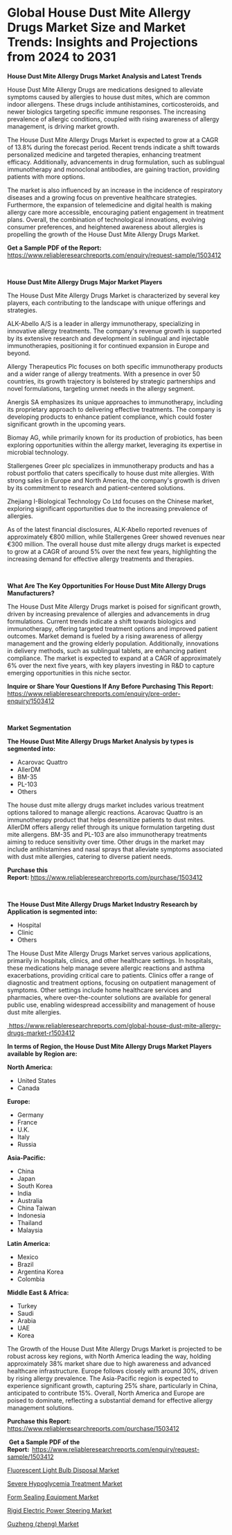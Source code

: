 <p><h1>Global House Dust Mite Allergy Drugs Market Size and Market Trends: Insights and Projections from 2024 to 2031</h1></p><p><strong>House Dust Mite Allergy Drugs Market Analysis and Latest Trends</strong></p>
<p><p>House Dust Mite Allergy Drugs are medications designed to alleviate symptoms caused by allergies to house dust mites, which are common indoor allergens. These drugs include antihistamines, corticosteroids, and newer biologics targeting specific immune responses. The increasing prevalence of allergic conditions, coupled with rising awareness of allergy management, is driving market growth.</p><p>The House Dust Mite Allergy Drugs Market is expected to grow at a CAGR of 13.8% during the forecast period. Recent trends indicate a shift towards personalized medicine and targeted therapies, enhancing treatment efficacy. Additionally, advancements in drug formulation, such as sublingual immunotherapy and monoclonal antibodies, are gaining traction, providing patients with more options. </p><p>The market is also influenced by an increase in the incidence of respiratory diseases and a growing focus on preventive healthcare strategies. Furthermore, the expansion of telemedicine and digital health is making allergy care more accessible, encouraging patient engagement in treatment plans. Overall, the combination of technological innovations, evolving consumer preferences, and heightened awareness about allergies is propelling the growth of the House Dust Mite Allergy Drugs Market.</p></p>
<p><strong>Get a Sample PDF of the Report:&nbsp;</strong> <a href="https://www.reliableresearchreports.com/enquiry/request-sample/1503412?utm_campaign=5&utm_medium=2&utm_source=Github&utm_content=ia&utm_term=27092024&utm_id=house-dust-mite-allergy-drugs">https://www.reliableresearchreports.com/enquiry/request-sample/1503412</a></p>
<p>&nbsp;</p>
<p><strong>House Dust Mite Allergy Drugs Major Market Players</strong></p>
<p><p>The House Dust Mite Allergy Drugs Market is characterized by several key players, each contributing to the landscape with unique offerings and strategies. </p><p>ALK-Abello A/S is a leader in allergy immunotherapy, specializing in innovative allergy treatments. The company's revenue growth is supported by its extensive research and development in sublingual and injectable immunotherapies, positioning it for continued expansion in Europe and beyond.</p><p>Allergy Therapeutics Plc focuses on both specific immunotherapy products and a wider range of allergy treatments. With a presence in over 50 countries, its growth trajectory is bolstered by strategic partnerships and novel formulations, targeting unmet needs in the allergy segment.</p><p>Anergis SA emphasizes its unique approaches to immunotherapy, including its proprietary approach to delivering effective treatments. The company is developing products to enhance patient compliance, which could foster significant growth in the upcoming years.</p><p>Biomay AG, while primarily known for its production of probiotics, has been exploring opportunities within the allergy market, leveraging its expertise in microbial technology.</p><p>Stallergenes Greer plc specializes in immunotherapy products and has a robust portfolio that caters specifically to house dust mite allergies. With strong sales in Europe and North America, the company's growth is driven by its commitment to research and patient-centered solutions.</p><p>Zhejiang I-Biological Technology Co Ltd focuses on the Chinese market, exploring significant opportunities due to the increasing prevalence of allergies. </p><p>As of the latest financial disclosures, ALK-Abello reported revenues of approximately €800 million, while Stallergenes Greer showed revenues near €300 million. The overall house dust mite allergy drugs market is expected to grow at a CAGR of around 5% over the next few years, highlighting the increasing demand for effective allergy treatments and therapies.</p></p>
<p>&nbsp;</p>
<p><strong>What Are The Key Opportunities For House Dust Mite Allergy Drugs Manufacturers?</strong></p>
<p><p>The House Dust Mite Allergy Drugs market is poised for significant growth, driven by increasing prevalence of allergies and advancements in drug formulations. Current trends indicate a shift towards biologics and immunotherapy, offering targeted treatment options and improved patient outcomes. Market demand is fueled by a rising awareness of allergy management and the growing elderly population. Additionally, innovations in delivery methods, such as sublingual tablets, are enhancing patient compliance. The market is expected to expand at a CAGR of approximately 6% over the next five years, with key players investing in R&D to capture emerging opportunities in this niche sector.</p></p>
<p><strong>Inquire or Share Your Questions If Any Before Purchasing This Report:</strong> <a href="https://www.reliableresearchreports.com/enquiry/pre-order-enquiry/1503412?utm_campaign=5&utm_medium=2&utm_source=Github&utm_content=ia&utm_term=27092024&utm_id=house-dust-mite-allergy-drugs">https://www.reliableresearchreports.com/enquiry/pre-order-enquiry/1503412</a></p>
<p>&nbsp;</p>
<p><strong>Market Segmentation</strong></p>
<p><strong>The House Dust Mite Allergy Drugs Market Analysis by types is segmented into:</strong></p>
<p><ul><li>Acarovac Quattro</li><li>AllerDM</li><li>BM-35</li><li>PL-103</li><li>Others</li></ul></p>
<p><p>The house dust mite allergy drugs market includes various treatment options tailored to manage allergic reactions. Acarovac Quattro is an immunotherapy product that helps desensitize patients to dust mites. AllerDM offers allergy relief through its unique formulation targeting dust mite allergens. BM-35 and PL-103 are also immunotherapy treatments aiming to reduce sensitivity over time. Other drugs in the market may include antihistamines and nasal sprays that alleviate symptoms associated with dust mite allergies, catering to diverse patient needs.</p></p>
<p><strong>Purchase this Report:&nbsp;</strong><a href="https://www.reliableresearchreports.com/purchase/1503412?utm_campaign=5&utm_medium=2&utm_source=Github&utm_content=ia&utm_term=27092024&utm_id=house-dust-mite-allergy-drugs">https://www.reliableresearchreports.com/purchase/1503412</a></p>
<p>&nbsp;</p>
<p><strong>The House Dust Mite Allergy Drugs Market Industry Research by Application is segmented into:</strong></p>
<p><ul><li>Hospital</li><li>Clinic</li><li>Others</li></ul></p>
<p><p>The House Dust Mite Allergy Drugs Market serves various applications, primarily in hospitals, clinics, and other healthcare settings. In hospitals, these medications help manage severe allergic reactions and asthma exacerbations, providing critical care to patients. Clinics offer a range of diagnostic and treatment options, focusing on outpatient management of symptoms. Other settings include home healthcare services and pharmacies, where over-the-counter solutions are available for general public use, enabling widespread accessibility and management of house dust mite allergies.</p></p>
<p><a href="https://www.reliableresearchreports.com/global-house-dust-mite-allergy-drugs-market-r1503412?utm_campaign=5&utm_medium=2&utm_source=Github&utm_content=ia&utm_term=27092024&utm_id=house-dust-mite-allergy-drugs">&nbsp;https://www.reliableresearchreports.com/global-house-dust-mite-allergy-drugs-market-r1503412</a></p>
<p><strong>In terms of Region, the House Dust Mite Allergy Drugs Market Players available by Region are:</strong></p>
<p>
    <p> <strong> North America: </strong>
        <ul>
            <li>United States</li>
            <li>Canada</li>
        </ul>
        </p> 
    <p> <strong> Europe: </strong>
        <ul>
            <li>Germany</li>
            <li>France</li>
            <li>U.K.</li>
            <li>Italy</li>
            <li>Russia</li>
        </ul>
        </p> 
    <p> <strong> Asia-Pacific: </strong>
        <ul>
            <li>China</li>
            <li>Japan</li>
            <li>South Korea</li>
            <li>India</li>
            <li>Australia</li>
            <li>China Taiwan</li>
            <li>Indonesia</li>
            <li>Thailand</li>
            <li>Malaysia</li>
        </ul>
        </p> 
    <p> <strong> Latin America: </strong>
        <ul>
            <li>Mexico</li>
            <li>Brazil</li>
            <li>Argentina Korea</li>
            <li>Colombia</li>
        </ul>
        </p> 
    <p> <strong> Middle East & Africa: </strong>
        <ul>
            <li>Turkey</li>
            <li>Saudi</li>
            <li>Arabia</li>
            <li>UAE</li>
            <li>Korea</li>
        </ul>
    </p>
    </p>
<p><p>The Growth of the House Dust Mite Allergy Drugs Market is projected to be robust across key regions, with North America leading the way, holding approximately 38% market share due to high awareness and advanced healthcare infrastructure. Europe follows closely with around 30%, driven by rising allergy prevalence. The Asia-Pacific region is expected to experience significant growth, capturing 25% share, particularly in China, anticipated to contribute 15%. Overall, North America and Europe are poised to dominate, reflecting a substantial demand for effective allergy management solutions.</p></p>
<p><strong>Purchase this Report: </strong><a href="https://www.reliableresearchreports.com/purchase/1503412?utm_campaign=5&utm_medium=2&utm_source=Github&utm_content=ia&utm_term=27092024&utm_id=house-dust-mite-allergy-drugs">https://www.reliableresearchreports.com/purchase/1503412</a></p>
<p>&nbsp;<strong>Get a Sample PDF of the Report:&nbsp;&nbsp;</strong><a href="https://www.reliableresearchreports.com/enquiry/request-sample/1503412?utm_campaign=5&utm_medium=2&utm_source=Github&utm_content=ia&utm_term=27092024&utm_id=house-dust-mite-allergy-drugs">https://www.reliableresearchreports.com/enquiry/request-sample/1503412</a></p>
<p><strong></strong></p>
<p><p><a href="https://www.linkedin.com/pulse/mapping-fluorescent-light-bulb-disposal-market-trends-challenges-aovge?trackingId=Mnha5aG2STaAZW%2FPUBs15w%3D%3D&utm_campaign=5&utm_medium=2&utm_source=Github&utm_content=ia&utm_term=27092024&utm_id=house-dust-mite-allergy-drugs">Fluorescent Light Bulb Disposal Market</a></p><p><a href="https://www.linkedin.com/pulse/role-severe-hypoglycemia-treatment-market-applications-hospital-bbakf?trackingId=7KW11GOOQBuJChiy0YI6Dg%3D%3D&utm_campaign=5&utm_medium=2&utm_source=Github&utm_content=ia&utm_term=27092024&utm_id=house-dust-mite-allergy-drugs">Severe Hypoglycemia Treatment Market</a></p><p><a href="https://github.com/AnnDiaz698/Market-Research-Report-List-1/blob/main/form-sealing-equipment-market.md?utm_campaign=5&utm_medium=2&utm_source=Github&utm_content=ia&utm_term=27092024&utm_id=house-dust-mite-allergy-drugs">Form Sealing Equipment Market</a></p><p><a href="https://github.com/NargisHussain75/Market-Research-Report-List-1/blob/main/rigid-electric-power-steering-market.md?utm_campaign=5&utm_medium=2&utm_source=Github&utm_content=ia&utm_term=27092024&utm_id=house-dust-mite-allergy-drugs">Rigid Electric Power Steering Market</a></p><p><a href="https://issuu.com/reportprime-2/docs/guzheng-zheng-market-size-2030.pptx_108f57b3c5fa03?utm_campaign=5&utm_medium=2&utm_source=Github&utm_content=ia&utm_term=27092024&utm_id=house-dust-mite-allergy-drugs">Guzheng (zheng) Market</a></p></p>